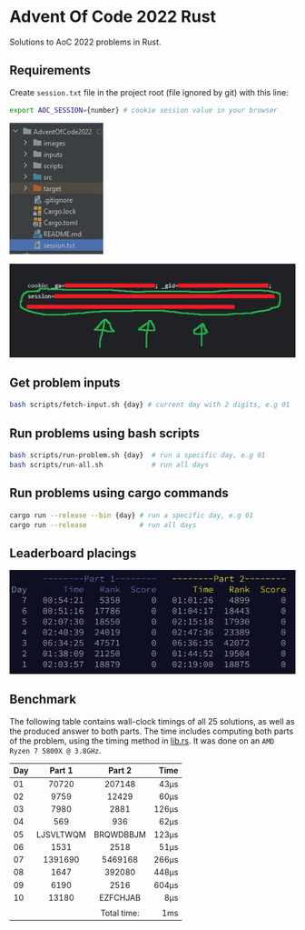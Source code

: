 # Advent Of Code 2022 Rust
Solutions to AoC 2022 problems in Rust.

## Requirements
Create ``session.txt`` file in the project root (file ignored by git) with this line:

```sh
export AOC_SESSION={number} # cookie session value in your browser
```

![files](./images/files.png)

![session](./images/session.png)

## Get problem inputs
```sh
bash scripts/fetch-input.sh {day} # current day with 2 digits, e.g 01
```

## Run problems using bash scripts
```sh
bash scripts/run-problem.sh {day}  # run a specific day, e.g 01
bash scripts/run-all.sh            # run all days
```

## Run problems using cargo commands
```sh
cargo run --release --bin {day} # run a specific day, e.g 01
cargo run --release             # run all days
```

## Leaderboard placings

![leaderboard](./images/board.png)

## Benchmark
The following table contains wall-clock timings of all 25 solutions, as well as the produced answer to both parts. The time includes computing both parts of the problem, using the timing method in [lib.rs](src/lib.rs). It was done on an `AMD Ryzen 7 5800X @ 3.8GHz`.

| Day |  Part 1   |   Part 2    |  Time |
|:----|:---------:|:-----------:|------:|
| 01  |   70720   |   207148    |  43μs |
| 02  |   9759    |    12429    |  60μs |
| 03  |   7980    |    2881     | 126μs |
| 04  |    569    |     936     |  62μs |
| 05  | LJSVLTWQM |  BRQWDBBJM  | 123μs |
| 06  |   1531    |    2518     |  51μs |
| 07  |  1391690  |   5469168   | 266μs |
| 08  |   1647    |   392080    | 448μs |
| 09  |   6190    |    2516     | 604μs |
| 10  |   13180   |  EZFCHJAB   |   8μs |
|     |           |             |       |
|     |           | Total time: |   1ms |